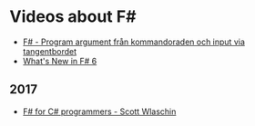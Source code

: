 # Videos about F#

- [F# - Program argument från kommandoraden och input via tangentbordet](https://www.youtube.com/watch?v=gIEdNgsAlYA)
- [What's New in F# 6](https://www.youtube.com/watch?v=jOrgDoMuFog)

## 2017

- [F# for C# programmers - Scott Wlaschin](https://www.youtube.com/watch?v=KPa8Yw_Navk)
